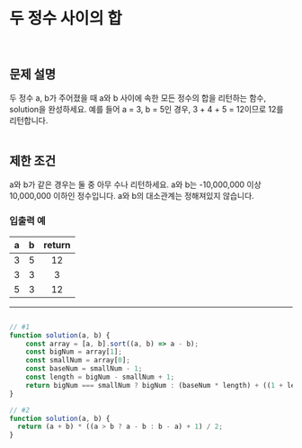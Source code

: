 # 두 정수 사이의 합
<br/>

## 문제 설명
두 정수 a, b가 주어졌을 때 a와 b 사이에 속한 모든 정수의 합을 리턴하는 함수, solution을 완성하세요. 
예를 들어 a = 3, b = 5인 경우, 3 + 4 + 5 = 12이므로 12를 리턴합니다.
<br/>
<br/>

## 제한 조건
a와 b가 같은 경우는 둘 중 아무 수나 리턴하세요.
a와 b는 -10,000,000 이상 10,000,000 이하인 정수입니다.
a와 b의 대소관계는 정해져있지 않습니다.

### 입출력 예
| a | b | return |
| --- | :---: | :---: |
| 3 | 5 | 12 |
| 3 | 3 | 3 |
| 5 | 3 | 12 |

---

```javascript

// #1
function solution(a, b) {
    const array = [a, b].sort((a, b) => a - b);
    const bigNum = array[1];
    const smallNum = array[0];
    const baseNum = smallNum - 1;
    const length = bigNum - smallNum + 1;
    return bigNum === smallNum ? bigNum : (baseNum * length) + ((1 + length) * length / 2);
}

// #2
function solution(a, b) {
  return (a + b) * ((a > b ? a - b : b - a) + 1) / 2;
}

```

